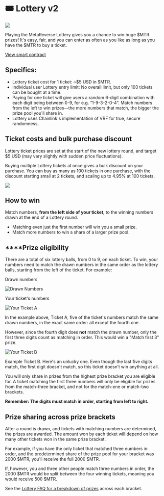 # 🎟 Lottery v2

![](<../../.gitbook/assets/docs-masthead-3- (2).png>)

Playing the MetaReverse Lottery gives you a chance to win huge $MTR prizes! It's easy, fair, and you can enter as often as you like as long as you have the $MTR to buy a ticket.

[View smart contract](https://bscscan.com/address/0x5aF6D33DE2ccEC94efb1bDF8f92Bd58085432d2c)

## **Specifics:**

* Lottery ticket cost for 1 ticket: \~$5 USD in $MTR.
* Individual user Lottery entry limit: No overall limit, but only 100 tickets can be bought at a time.
* Paying for one ticket will give users a random 6-digit combination with each digit being between 0-9, for e.g. “1-9-3-2-0-4”. Match numbers from the left to win prizes—the more numbers that match, the bigger the prize pool you'll share in.
* Lottery uses Chainlink's implementation of VRF for true, secure randomness.

## Ticket costs and bulk purchase discount

Lottery ticket prices are set at the start of the new lottery round, and target $5 USD (may vary slightly with sudden price fluctuations).

Buying multiple Lottery tickets at once gives a bulk discount on your purchase. You can buy as many as 100 tickets in one purchase, with the discount starting small at 2 tickets, and scaling up to 4.95% at 100 tickets.

![](<../../.gitbook/assets/image (50).png>)

## **How to win**

Match numbers, **from the left side of your ticket**, to the winning numbers drawn at the end of a Lottery round.

* Matching even just the first number will win you a small prize.
* Match more numbers to win a share of a larger prize pool.

## **‌**Prize eligibility

‌There are a total of six lottery balls, from 0 to 9, on each ticket. To win, your numbers need to match the drawn numbers in the same order as the lottery balls, starting from the left of the ticket. For example:

Drawn numbers

![Drawn Numbers](<../../.gitbook/assets/image (57).png>)

Your ticket's numbers

![Your Ticket A](<../../.gitbook/assets/image (95) (1).png>)

In the example above, Ticket A, five of the ticket's numbers match the same drawn numbers, in the exact same order: all except the fourth one.

However, since the fourth digit does **not** match the drawn number, only the first three digits count as matching in order. This would win a "Match first 3" prize.

![Your Ticket B](<../../.gitbook/assets/image (51).png>)

Example Ticket B. Here's an unlucky one. Even though the last five digits match, the first digit doesn't match, so this ticket doesn't win anything at all.

You will only share in prizes from the highest prize bracket you are eligible for. A ticket matching the first three numbers will only be eligible for prizes from the match-three bracket, and not for the match-one or match-two brackets.

**Remember: The digits must match in order, starting from left to right.**

## Prize sharing across prize brackets

‌After a round is drawn, and tickets with matching numbers are determined, the prizes are awarded. The amount won by each ticket will depend on how many other tickets won in the same prize bracket.

‌For example, if you have the only ticket that matched three numbers in order, and the predetermined share of the prize pool for your bracket was 2000 $MTR, you'll receive the full 2000 $MTR.

‌If, however, you and three other people match three numbers in order, the 2000 $MTR would be split between the four winning tickets, meaning you would receive 500 $MTR.

See the [Lottery FAQ for a breakdown of prizes](lottery-faq.md#how-are-prizes-broken-down-between-brackets) across each bracket.

